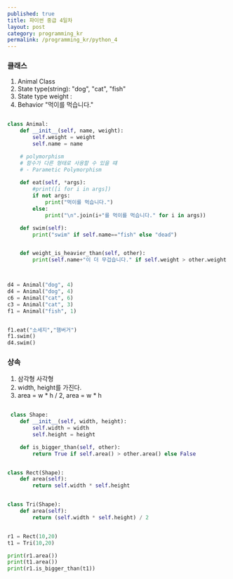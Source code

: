 ```yaml
---
published: true
title: 파이썬 중급 4일차
layout: post
category: programming_kr
permalink: /programming_kr/python_4
---
```


### 클래스
1. Animal Class
2. State type(string): "dog", "cat", "fish"
3. State type weight : 
4. Behavior "먹이를 먹습니다."


``` python

class Animal:
    def __init__(self, name, weight):
        self.weight = weight
        self.name = name

    # polymorphism 
    # 함수가 다른 형태로 사용할 수 있을 떄 
    # - Parametic Polymorphism
    
    def eat(self, *args):
        #print([i for i in args])
        if not args:
            print("먹이를 먹습니다.")
        else:
            print("\n".join(i+"를 먹이를 먹습니다." for i in args))

    def swim(self):
        print("swim" if self.name=="fish" else "dead")


    def weight_is_heavier_than(self, other):
        print(self.name+"이 더 무겁습니다." if self.weight > other.weight else other.name+'이 더 무겁습니다.' )



d4 = Animal("dog", 4)
d4 = Animal("dog", 4)
c6 = Animal("cat", 6)
c3 = Animal("cat", 3)
f1 = Animal("fish", 1)


f1.eat("소세지","햄버거")
f1.swim()
d4.swim()

```



### 상속

1. 삼각형 사각형 
2. width, height를 가진다. 
3. area = w * h / 2, area = w * h 
 
``` python
 
 class Shape:
    def __init__(self, width, height):
        self.width = width
        self.height = height

    def is_bigger_than(self, other):
        return True if self.area() > other.area() else False


class Rect(Shape):
    def area(self):
        return self.width * self.height


class Tri(Shape):
    def area(self):
        return (self.width * self.height) / 2


r1 = Rect(10,20)
t1 = Tri(10,20)

print(r1.area())
print(t1.area())
print(r1.is_bigger_than(t1))
 
 ```




